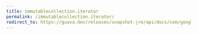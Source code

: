 ```yaml
---
title: immutablecollection.iterator
permalink: /immutablecollection.iterator/
redirect_to: https://guava.dev/releases/snapshot-jre/api/docs/com/google/common/collect/ImmutableCollection.html#iterator--
---
```

